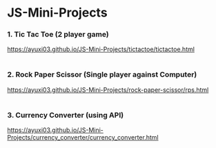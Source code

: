 # JS-Mini-Projects

### 1. Tic Tac Toe (2 player game)
https://ayuxi03.github.io/JS-Mini-Projects/tictactoe/tictactoe.html
<br><br>
### 2. Rock Paper Scissor (Single player against Computer)
https://ayuxi03.github.io/JS-Mini-Projects/rock-paper-scissor/rps.html
<br><br>
### 3. Currency Converter (using API)
https://ayuxi03.github.io/JS-Mini-Projects/currency_converter/currency_converter.html
